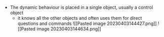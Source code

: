 - The dynamic behaviour is placed in a single object, usually a control object
	- it knows all the other objects and often uses them for direct questions and commands
![[Pasted image 20230403144427.png]]
![[Pasted image 20230403144634.png]]

